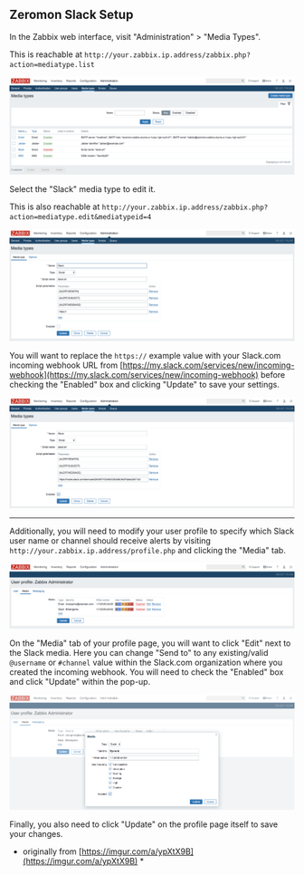 Zeromon Slack Setup
-------------------

In the Zabbix web interface, visit "Administration" > "Media Types".

This is reachable at `http://your.zabbix.ip.address/zabbix.php?action=mediatype.list`

![Zabbix Media Types](assets/slack/1.png "Zabbix Media Types")

Select the "Slack" media type to edit it.

This is also reachable at `http://your.zabbix.ip.address/zabbix.php?action=mediatype.edit&mediatypeid=4`

![Default Slack Media Type](assets/slack/2.png "Default Slack Media Type")

You will want to replace the `https://` example value with your Slack.com incoming webhook URL from [https://my.slack.com/services/new/incoming-webhook](https://my.slack.com/services/new/incoming-webhook) before checking the "Enabled" box and clicking "Update" to save your settings.

![Edited Slack Media Type](assets/slack/3.png "Edited Slack Media Type")

---

Additionally, you will need to modify your user profile to specify which Slack user name or channel should receive alerts by visiting `http://your.zabbix.ip.address/profile.php` and clicking the "Media" tab.

![Zabbix User Media](assets/slack/4.png "Zabbix User Media")

On the "Media" tab of your profile page, you will want to click "Edit" next to the Slack media.
Here you can change "Send to" to any existing/valid `@username` or `#channel` value within the Slack.com organization where you created the incoming webhook.
You will need to check the "Enabled" box and click "Update" within the pop-up.

![Zabbix Slack Media Settings](assets/slack/5.png "Zabbix Slack Media Settings")

Finally, you also need to click "Update" on the profile page itself to save your changes.

* originally from [https://imgur.com/a/ypXtX9B](https://imgur.com/a/ypXtX9B) *
